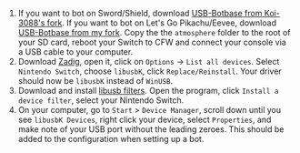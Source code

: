 1. If you want to bot on Sword/Shield, download [USB-Botbase from Koi-3088's fork](https://github.com/Koi-3088/USB-Botbase/releases). If you want to bot on Let's Go Pikachu/Eevee, download [USB-Botbase from my fork](https://github.com/Manu098vm/USB-Botbase/releases). Copy the the ``atmosphere`` folder to the root of your SD card, reboot your Switch to CFW and connect your console via a USB cable to your computer.
1. Download [Zadig](http://www.unitrunker.com/zadig.html), open it, click on ``Options`` -> ``List all devices``. Select `Nintendo Switch`, choose `libusbK`, click `Replace/Reinstall`. Your driver should now be `libusbK` instead of `WinUSB`.
1. Download and install [libusb filters](http://www.mediafire.com/file/wdx5lu4c37sm1cv/libusb-win32-devel-filter-1.2.6.0.exe/file). Open the program, click ``Install a device filter``, select your Nintendo Switch.
1. On your computer, go to ``Start`` > ``Device Manager``, scroll down until you see ``libusbK Devices``, right click your device, select ``Properties``, and make note of your USB port without the leading zeroes. This should be added to the configuration when setting up a bot.